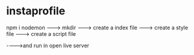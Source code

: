 # instaprofile

npm i nodemon
---> mkdir 
---> create a index file
---> create a style file
---> create a script file

---->and run in open live server
